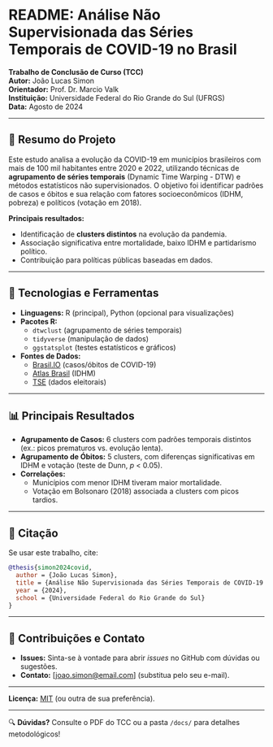 # README: Análise Não Supervisionada das Séries Temporais de COVID-19 no Brasil  

**Trabalho de Conclusão de Curso (TCC)**  
**Autor:** João Lucas Simon  
**Orientador:** Prof. Dr. Marcio Valk  
**Instituição:** Universidade Federal do Rio Grande do Sul (UFRGS)  
**Data:** Agosto de 2024  

---

## 📌 **Resumo do Projeto**  
Este estudo analisa a evolução da COVID-19 em municípios brasileiros com mais de 100 mil habitantes entre 2020 e 2022, utilizando técnicas de **agrupamento de séries temporais** (Dynamic Time Warping - DTW) e métodos estatísticos não supervisionados. O objetivo foi identificar padrões de casos e óbitos e sua relação com fatores socioeconômicos (IDHM, pobreza) e políticos (votação em 2018).  

**Principais resultados:**  
- Identificação de **clusters distintos** na evolução da pandemia.  
- Associação significativa entre mortalidade, baixo IDHM e partidarismo político.  
- Contribuição para políticas públicas baseadas em dados.  

---

## 🔧 **Tecnologias e Ferramentas**  
- **Linguagens:** R (principal), Python (opcional para visualizações)  
- **Pacotes R:**  
  - `dtwclust` (agrupamento de séries temporais)  
  - `tidyverse` (manipulação de dados)  
  - `ggstatsplot` (testes estatísticos e gráficos)  
- **Fontes de Dados:**  
  - [Brasil.IO](https://brasil.io/) (casos/óbitos de COVID-19)  
  - [Atlas Brasil](https://www.atlasbrasil.org.br/) (IDHM)  
  - [TSE](https://www.tse.jus.br/) (dados eleitorais)  

---

## 📊 **Principais Resultados**  
- **Agrupamento de Casos:** 6 clusters com padrões temporais distintos (ex.: picos prematuros vs. evolução lenta).  
- **Agrupamento de Óbitos:** 5 clusters, com diferenças significativas em IDHM e votação (teste de Dunn, *p* < 0.05).  
- **Correlações:**  
  - Municípios com menor IDHM tiveram maior mortalidade.  
  - Votação em Bolsonaro (2018) associada a clusters com picos tardios.  

---

## 📜 **Citação**  
Se usar este trabalho, cite:  
```bibtex
@thesis{simon2024covid,
  author = {João Lucas Simon},
  title = {Análise Não Supervisionada das Séries Temporais de COVID-19 nos Municípios Brasileiros},
  year = {2024},
  school = {Universidade Federal do Rio Grande do Sul}
}
```

---

## 🤝 **Contribuições e Contato**  
- **Issues:** Sinta-se à vontade para abrir *issues* no GitHub com dúvidas ou sugestões.  
- **Contato:** [joao.simon@email.com] (substitua pelo seu e-mail).  

--- 

**Licença:** [MIT](https://choosealicense.com/licenses/mit/) (ou outra de sua preferência).  

--- 

🔍 **Dúvidas?** Consulte o PDF do TCC ou a pasta `/docs/` para detalhes metodológicos!
